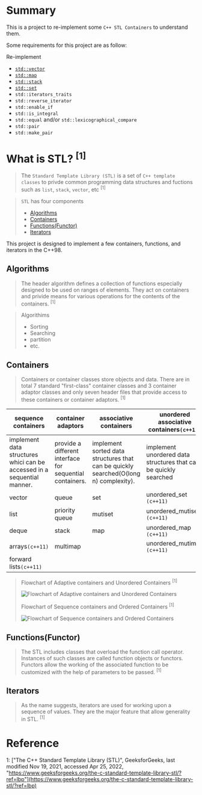 # Summary

This is a project to re-implement some `C++ STL Containers` to understand them.

Some requirements for this project are as follow:

Re-implement 

+ [`std::vector`](documents/vector.md)
+ [`std::map`](documents/map.md)
+ [`std::stack`](documents/stack.md)
+ [`std::set`](documents/set.md)
+ `std::iterators_traits`
+ `std::reverse_iterator`
+ `std::enable_if`
+ `std::is_integral`
+ `std::equal` and/or `std::lexicographical_compare`
+ `std::pair`
+ `std::make_pair`

# What is STL? <sup>[1]

> The `Standard Template Library (STL)` is a set of `C++ template classes` to privde common programming data structures and fuctions such as `list`, `stack`, `vector`, etc <sup>[1]

> `STL` has four components
> + [Algorithms](#algorithms)
> + [Containers](#containers)
> + [Functions(Functor)](#functionsfunctor)
> + [Iterators](#iterators)

This project is designed to implement a few containers, functions, and iterators in the C++98.

## Algorithms

> The header algorithm defines a collection of functions especially designed to be used on ranges of elements. They act on containers and privide means for various operations for the contents of the containers. <sup>[1]

> Algorithims
>	+ Sorting
> 	+ Searching
> 	+ partition
> 	+ etc.

## Containers

> Containers or container classes store objects and data. There are in total 7 standard "first-class" container classes and 3 container adaptor classes and only seven header files that provide access to these containers or container adaptors. <sup>[1]

| sequence containers                                                     | container adaptors                                       | associative containers                                                               | unordered associative containers`(c++11)`                        |
| ----------------------------------------------------------------------- | -------------------------------------------------------- | ------------------------------------------------------------------------------------ | ---------------------------------------------------------------- |
| implement data structures whici can be accessed in a sequential manner. | provide a different interface for sequential containers. | implement sorted data structures that can be quickly searched(O(long n) complexity). | implement unordered data structures that can be quickly searched |
| vector                                                                  | queue                                                    | set                                                                                  | unordered_set `(c++11)`                                          |
| list                                                                    | priority queue                                           | mutiset                                                                              | unordered_mutiset `(c++11)`                                      |
| deque                                                                   | stack                                                    | map                                                                                  | unordered_map `(c++11)`                                          |
| arrays`(c++11)`                                                         | multimap                                                 |                                                                                      | unordered_mutimap `(c++11)`                                      |
| forward lists`(c++11)`                                                  |

> Flowchart of Adaptive containers and Unordered Containers <sup>[1]
> 
>![Flowchart of Adaptive containers and Unordered Containers](https://media.geeksforgeeks.org/wp-content/uploads/20191111161536/Screenshot-from-2019-11-11-16-13-18.png)
>
> Flowchart of Sequence containers and Ordered Containers <sup>[1]
> 
>![Flowchart of Sequence containers and Ordered Containers](https://media.geeksforgeeks.org/wp-content/uploads/20191111161627/Screenshot-from-2019-11-11-16-15-07.png)

## Functions(Functor)

> The STL includes classes that overload the function call operator. Instances of such classes are called function objects or functors. Functors allow the working of the associated function to be customized with the help of parameters to be passed. <sup>[1]

## Iterators

> As the name suggests, iterators are used for working upon a sequence of values. They are the major feature that allow generality in STL. <sup>[1]
# Reference
<a nmae="what-is-stl">1</a>: ["The C++ Standard Template Library (STL)", GeeksforGeeks, last modified Nov 19, 2021, accessed Apr 25, 2022, "https://www.geeksforgeeks.org/the-c-standard-template-library-stl/?ref=lbp"](https://www.geeksforgeeks.org/the-c-standard-template-library-stl/?ref=lbp)